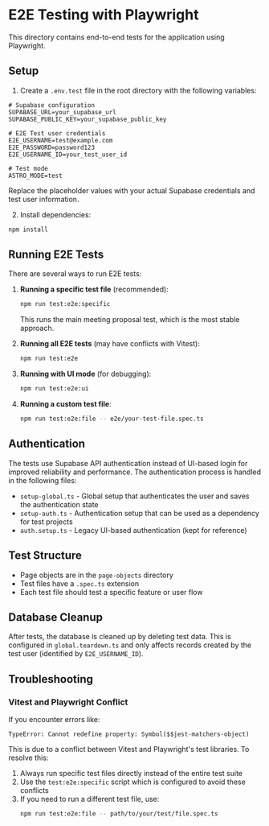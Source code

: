 # E2E Testing with Playwright

This directory contains end-to-end tests for the application using Playwright.

## Setup

1. Create a `.env.test` file in the root directory with the following variables:

```
# Supabase configuration
SUPABASE_URL=your_supabase_url
SUPABASE_PUBLIC_KEY=your_supabase_public_key

# E2E Test user credentials
E2E_USERNAME=test@example.com
E2E_PASSWORD=password123
E2E_USERNAME_ID=your_test_user_id

# Test mode
ASTRO_MODE=test
```

Replace the placeholder values with your actual Supabase credentials and test user information.

2. Install dependencies:

```bash
npm install
```

## Running E2E Tests

There are several ways to run E2E tests:

1. **Running a specific test file** (recommended):
   ```bash
   npm run test:e2e:specific
   ```
   This runs the main meeting proposal test, which is the most stable approach.

2. **Running all E2E tests** (may have conflicts with Vitest):
   ```bash
   npm run test:e2e
   ```

3. **Running with UI mode** (for debugging):
   ```bash
   npm run test:e2e:ui
   ```

4. **Running a custom test file**:
   ```bash
   npm run test:e2e:file -- e2e/your-test-file.spec.ts
   ```

## Authentication

The tests use Supabase API authentication instead of UI-based login for improved reliability and performance. The authentication process is handled in the following files:

- `setup-global.ts` - Global setup that authenticates the user and saves the authentication state
- `setup-auth.ts` - Authentication setup that can be used as a dependency for test projects
- `auth.setup.ts` - Legacy UI-based authentication (kept for reference)

## Test Structure

- Page objects are in the `page-objects` directory
- Test files have a `.spec.ts` extension
- Each test file should test a specific feature or user flow

## Database Cleanup

After tests, the database is cleaned up by deleting test data. This is configured in `global.teardown.ts` and only affects records created by the test user (identified by `E2E_USERNAME_ID`).

## Troubleshooting

### Vitest and Playwright Conflict

If you encounter errors like:
```
TypeError: Cannot redefine property: Symbol($$jest-matchers-object)
```

This is due to a conflict between Vitest and Playwright's test libraries. To resolve this:

1. Always run specific test files directly instead of the entire test suite
2. Use the `test:e2e:specific` script which is configured to avoid these conflicts
3. If you need to run a different test file, use:
   ```bash
   npm run test:e2e:file -- path/to/your/test/file.spec.ts
   ``` 